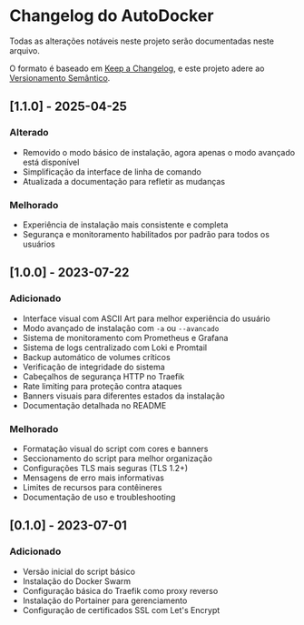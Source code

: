 # Changelog do AutoDocker

Todas as alterações notáveis neste projeto serão documentadas neste arquivo.

O formato é baseado em [Keep a Changelog](https://keepachangelog.com/pt-BR/1.0.0/),
e este projeto adere ao [Versionamento Semântico](https://semver.org/lang/pt-BR/spec/v2.0.0.html).

## [1.1.0] - 2025-04-25

### Alterado
- Removido o modo básico de instalação, agora apenas o modo avançado está disponível
- Simplificação da interface de linha de comando
- Atualizada a documentação para refletir as mudanças

### Melhorado
- Experiência de instalação mais consistente e completa
- Segurança e monitoramento habilitados por padrão para todos os usuários

## [1.0.0] - 2023-07-22

### Adicionado
- Interface visual com ASCII Art para melhor experiência do usuário
- Modo avançado de instalação com `-a` ou `--avancado`
- Sistema de monitoramento com Prometheus e Grafana
- Sistema de logs centralizado com Loki e Promtail
- Backup automático de volumes críticos
- Verificação de integridade do sistema
- Cabeçalhos de segurança HTTP no Traefik
- Rate limiting para proteção contra ataques
- Banners visuais para diferentes estados da instalação
- Documentação detalhada no README

### Melhorado
- Formatação visual do script com cores e banners
- Seccionamento do script para melhor organização
- Configurações TLS mais seguras (TLS 1.2+)
- Mensagens de erro mais informativas
- Limites de recursos para contêineres
- Documentação de uso e troubleshooting

## [0.1.0] - 2023-07-01

### Adicionado
- Versão inicial do script básico
- Instalação do Docker Swarm
- Configuração básica do Traefik como proxy reverso
- Instalação do Portainer para gerenciamento
- Configuração de certificados SSL com Let's Encrypt 